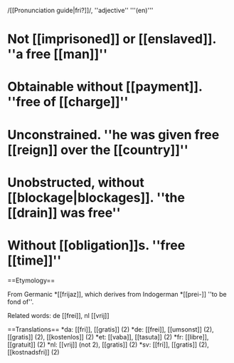 /[[Pronunciation guide|fri?]]/, ''adjective'' '''(en)'''

# Not [[imprisoned]] or [[enslaved]]. ''a free [[man]]''
# Obtainable without [[payment]]. ''free of [[charge]]''
# Unconstrained. ''he was given free [[reign]] over the [[country]]''
# Unobstructed, without [[blockage|blockages]]. ''the [[drain]] was free''
# Without [[obligation]]s. ''free [[time]]''

==Etymology==

From Germanic *[[frijaz]], which derives from Indogerman *[[prei-]] ''to be fond of''.

Related words: de [[frei]], nl [[vrij]]

==Translations==
*da: [[fri]], [[gratis]] (2)
*de: [[frei]], [[umsonst]] (2), [[gratis]] (2), [[kostenlos]] (2)
*et: [[vaba]], [[tasuta]] (2)
*fr: [[libre]], [[gratuit]] (2)
*nl: [[vrij]] (not 2), [[gratis]] (2)
*sv: [[fri]], [[gratis]] (2), [[kostnadsfri]] (2)